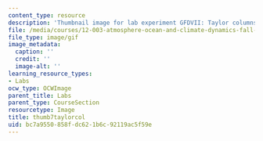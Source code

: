 ```yaml
---
content_type: resource
description: 'Thumbnail image for lab experiment GFDVII: Taylor columns.'
file: /media/courses/12-003-atmosphere-ocean-and-climate-dynamics-fall-2008/bc7a9550858fdc621b6c92119ac5f59e_thumb7taylorcol.gif
file_type: image/gif
image_metadata:
  caption: ''
  credit: ''
  image-alt: ''
learning_resource_types:
- Labs
ocw_type: OCWImage
parent_title: Labs
parent_type: CourseSection
resourcetype: Image
title: thumb7taylorcol
uid: bc7a9550-858f-dc62-1b6c-92119ac5f59e
---
```


